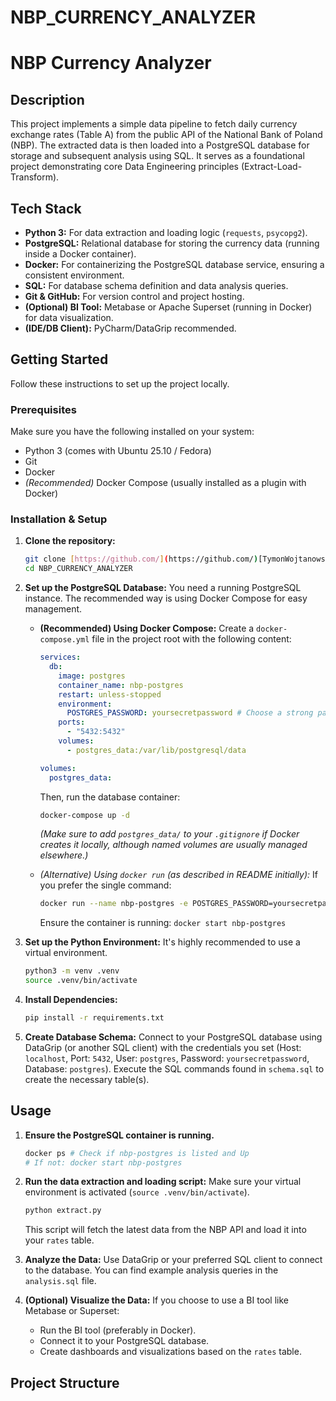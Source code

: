 # NBP_CURRENCY_ANALYZER
# NBP Currency Analyzer

## Description

This project implements a simple data pipeline to fetch daily currency exchange rates (Table A) from the public API of the National Bank of Poland (NBP). The extracted data is then loaded into a PostgreSQL database for storage and subsequent analysis using SQL. It serves as a foundational project demonstrating core Data Engineering principles (Extract-Load-Transform).

## Tech Stack

* **Python 3:** For data extraction and loading logic (`requests`, `psycopg2`).
* **PostgreSQL:** Relational database for storing the currency data (running inside a Docker container).
* **Docker:** For containerizing the PostgreSQL database service, ensuring a consistent environment.
* **SQL:** For database schema definition and data analysis queries.
* **Git & GitHub:** For version control and project hosting.
* **(Optional) BI Tool:** Metabase or Apache Superset (running in Docker) for data visualization.
* **(IDE/DB Client):** PyCharm/DataGrip recommended.

## Getting Started

Follow these instructions to set up the project locally.

### Prerequisites

Make sure you have the following installed on your system:
* Python 3 (comes with Ubuntu 25.10 / Fedora)
* Git
* Docker
* *(Recommended)* Docker Compose (usually installed as a plugin with Docker)

### Installation & Setup

1.  **Clone the repository:**
    ```bash
    git clone [https://github.com/](https://github.com/)[TymonWojtanowski]/NBP_CURRENCY_ANALYZER.git
    cd NBP_CURRENCY_ANALYZER
    ```

2.  **Set up the PostgreSQL Database:**
    You need a running PostgreSQL instance. The recommended way is using Docker Compose for easy management.

    * **(Recommended) Using Docker Compose:**
        Create a `docker-compose.yml` file in the project root with the following content:
        ```yaml
        services:
          db:
            image: postgres
            container_name: nbp-postgres
            restart: unless-stopped
            environment:
              POSTGRES_PASSWORD: yoursecretpassword # Choose a strong password
            ports:
              - "5432:5432"
            volumes:
              - postgres_data:/var/lib/postgresql/data

        volumes:
          postgres_data:
        ```
        Then, run the database container:
        ```bash
        docker-compose up -d
        ```
        *(Make sure to add `postgres_data/` to your `.gitignore` if Docker creates it locally, although named volumes are usually managed elsewhere.)*

    * *(Alternative) Using `docker run` (as described in README initially):*
        If you prefer the single command:
        ```bash
        docker run --name nbp-postgres -e POSTGRES_PASSWORD=yoursecretpassword -p 5432:5432 -v nbp_postgres_data:/var/lib/postgresql/data -d postgres
        ```
        Ensure the container is running: `docker start nbp-postgres`

3.  **Set up the Python Environment:**
    It's highly recommended to use a virtual environment.
    ```bash
    python3 -m venv .venv
    source .venv/bin/activate
    ```

4.  **Install Dependencies:**
    ```bash
    pip install -r requirements.txt
    ```

5.  **Create Database Schema:**
    Connect to your PostgreSQL database using DataGrip (or another SQL client) with the credentials you set (Host: `localhost`, Port: `5432`, User: `postgres`, Password: `yoursecretpassword`, Database: `postgres`). Execute the SQL commands found in `schema.sql` to create the necessary table(s).

## Usage

1.  **Ensure the PostgreSQL container is running.**
    ```bash
    docker ps # Check if nbp-postgres is listed and Up
    # If not: docker start nbp-postgres
    ```

2.  **Run the data extraction and loading script:**
    Make sure your virtual environment is activated (`source .venv/bin/activate`).
    ```bash
    python extract.py
    ```
    This script will fetch the latest data from the NBP API and load it into your `rates` table.

3.  **Analyze the Data:**
    Use DataGrip or your preferred SQL client to connect to the database. You can find example analysis queries in the `analysis.sql` file.

4.  **(Optional) Visualize the Data:**
    If you choose to use a BI tool like Metabase or Superset:
    * Run the BI tool (preferably in Docker).
    * Connect it to your PostgreSQL database.
    * Create dashboards and visualizations based on the `rates` table.

## Project Structure
